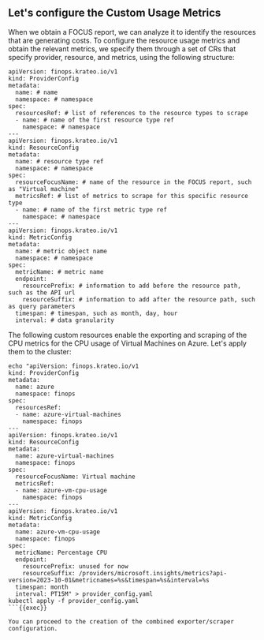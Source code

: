 ## Let's configure the Custom Usage Metrics

When we obtain a FOCUS report, we can analyze it to identify the resources that are generating costs. To configure the resource usage metrics and obtain the relevant metrics, we specify them through a set of CRs that specify provider, resource, and metrics, using the following structure:
```
apiVersion: finops.krateo.io/v1
kind: ProviderConfig
metadata:
  name: # name
  namespace: # namespace
spec:
  resourcesRef: # list of references to the resource types to scrape
  - name: # name of the first resource type ref 
    namespace: # namespace
---
apiVersion: finops.krateo.io/v1
kind: ResourceConfig
metadata:
  name: # resource type ref 
  namespace: # namespace
spec:
  resourceFocusName: # name of the resource in the FOCUS report, such as "Virtual machine"
  metricsRef: # list of metrics to scrape for this specific resource type
  - name: # name of the first metric type ref
    namespace: # namespace 
---
apiVersion: finops.krateo.io/v1
kind: MetricConfig
metadata:
  name: # metric object name
  namespace: # namespace
spec:
  metricName: # metric name 
  endpoint:
    resourcePrefix: # information to add before the resource path, such as the API url
    resourceSuffix: # information to add after the resource path, such as query parameters
  timespan: # timespan, such as month, day, hour
  interval: # data granularity
```

The following custom resources enable the exporting and scraping of the CPU metrics for the CPU usage of Virtual Machines on Azure. Let's apply them to the cluster:
```plain
echo "apiVersion: finops.krateo.io/v1
kind: ProviderConfig
metadata:
  name: azure
  namespace: finops
spec:
  resourcesRef:
  - name: azure-virtual-machines
    namespace: finops
---
apiVersion: finops.krateo.io/v1
kind: ResourceConfig
metadata:
  name: azure-virtual-machines
  namespace: finops
spec:
  resourceFocusName: Virtual machine
  metricsRef:
  - name: azure-vm-cpu-usage
    namespace: finops
---
apiVersion: finops.krateo.io/v1
kind: MetricConfig
metadata:
  name: azure-vm-cpu-usage
  namespace: finops
spec:
  metricName: Percentage CPU
  endpoint:
    resourcePrefix: unused for now
    resourceSuffix: /providers/microsoft.insights/metrics?api-version=2023-10-01&metricnames=%s&timespan=%s&interval=%s
  timespan: month
  interval: PT15M" > provider_config.yaml
kubectl apply -f provider_config.yaml
```{{exec}}

You can proceed to the creation of the combined exporter/scraper configuration.
